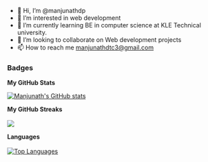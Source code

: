 - 👋 Hi, I’m @manjunathdp
- 👀 I’m interested in web development
- 🌱 I’m currently learning BE in computer science  at KLE Technical university.
- 💞️ I’m looking to collaborate on Web development projects
- 📫 How to reach me manjunathdtc3@gmail.com

<!---
manjunathdp/manjunathdp is a ✨ special ✨ repository because its `README.md` (this file) appears on your GitHub profile.
You can click the Preview link to take a look at your changes.
--->

### Badges

<b>My GitHub Stats</b>

<a href="http://www.github.com/manjunathdp"><img src="https://github-readme-stats.vercel.app/api?username=manjunathdp&show_icons=true&hide=&count_private=true&title_color=0891b2&text_color=ffffff&icon_color=0891b2&bg_color=1c1917&hide_border=true&show_icons=true" alt="Manjunath's GitHub stats" /></a>

<b>My GitHub Streaks</b><br><br>
<a href="http://www.github.com/manjunathdp"><img src="https://github-readme-streak-stats.herokuapp.com/?user=manjunathdp&stroke=ffffff&background=1c1917&ring=0891b2&fire=0891b2&currStreakNum=ffffff&currStreakLabel=0891b2&sideNums=ffffff&sideLabels=ffffff&dates=ffffff&hide_border=true" /></a>

<b>Languages</b><br><br>
<a href="https://github.com/manjunathdp" align="left"><img src="https://github-readme-stats.vercel.app/api/top-langs/?username=manjunathdp&langs_count=10&title_color=0891b2&text_color=ffffff&icon_color=0891b2&bg_color=1c1917&hide_border=true&locale=en&custom_title=Top%20%Languages" alt="Top Languages" /></a>
